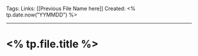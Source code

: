Tags:
Links:  [[Previous File Name here]]
Created: <% tp.date.now("YYMMDD") %>

---

# <% tp.file.title %>



